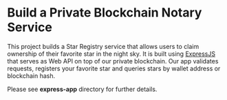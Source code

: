 # Build a Private Blockchain Notary Service

This project builds a Star Registry service that allows users to claim ownership of their favorite star in the night sky. It is built using [ExpressJS](http://expressjs.com/) that serves as Web API on top of our private blockchain. Our app validates requests, registers your favorite star and queries stars by wallet address or blockchain hash.

Please see **express-app** directory for further details.

